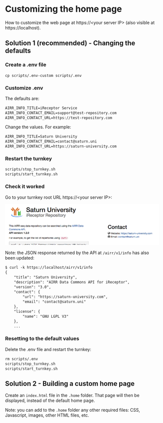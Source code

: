 # Customizing the home page

How to customize the web page at https://&lt;your server IP&gt; (also visible at https://localhost).


## Solution 1 (recommended) - Changing the defaults

### Create a .env file
```
cp scripts/.env-custom scripts/.env
```

### Customize .env
The defaults are:
```
AIRR_INFO_TITLE=iReceptor Service
AIRR_INFO_CONTACT_EMAIL=support@test-repository.com
AIRR_INFO_CONTACT_URL=https://test-repository.com
```

Change the values. For example:
```
AIRR_INFO_TITLE=Saturn University
AIRR_INFO_CONTACT_EMAIL=contact@saturn.uni
AIRR_INFO_CONTACT_URL=https://saturn-university.com
```

### Restart the turnkey
```
scripts/stop_turnkey.sh
scripts/start_turnkey.sh
```

### Check it worked

Go to your turnkey root URL https://&lt;your server IP&gt;:

<kbd>![Saturn University repository screenshot](saturn_university.png)</kbd>


Note: the JSON response returned by the API at `/airr/v1/info` has also been updated:
```
$ curl -k https://localhost/airr/v1/info
{
    "title": "Saturn University",
    "description": "AIRR Data Commons API for iReceptor",
    "version": "3.0",
    "contact": {
        "url": "https://saturn-university.com",
        "email": "contact@saturn.uni"
    },
    "license": {
        "name": "GNU LGPL V3"
    },
    ...
```


### Resetting to the default values

Delete the .env file and restart the turnkey:
```
rm scripts/.env
scripts/stop_turnkey.sh
scripts/start_turnkey.sh
```


## Solution 2 - Building a custom home page

Create an ``index.html`` file in the ``.home`` folder. That page will then be displayed, instead of the default home page.

Note: you can add to the ``.home`` folder any other required files: CSS, Javascript, images, other HTML files, etc.
